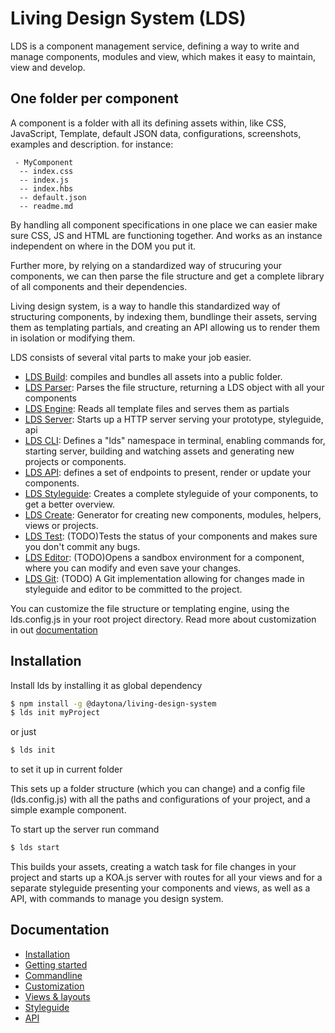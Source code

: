 # Living Design System (LDS)

LDS is a component management service, defining a way to write and manage components, modules and view, which makes it easy to maintain, view and develop.

## One folder per component
A component is a folder with all its defining assets within, like CSS, JavaScript, Template, default JSON data, configurations, screenshots, examples and description.
for instance:
```
 - MyComponent
  -- index.css
  -- index.js
  -- index.hbs
  -- default.json
  -- readme.md
```
By handling all component specifications in one place we can easier make sure CSS, JS and HTML are functioning together. And works as an instance independent on where in the DOM you put it.

Further more, by relying on a standardized way of strucuring your components, we can then parse the file structure and get a complete library of all components and their dependencies.

Living design system, is a way to handle this standardized way of structuring components, by indexing them, bundlinge their assets, serving them as templating partials, and creating an API allowing us to render them in isolation or modifying them.

LDS consists of several vital parts to make your job easier.
 - [LDS Build](https://www.npmjs.com/package/@daytona/lds-build): compiles and bundles all assets into a public folder.
 - [LDS Parser](https://www.npmjs.com/package/@daytona/lds-parser): Parses the file structure, returning a LDS object with all your components
 - [LDS Engine](https://www.npmjs.com/package/@daytona/lds-engine): Reads all template files and serves them as partials
 - [LDS Server](https://www.npmjs.com/package/@daytona/lds-server): Starts up a HTTP server serving your prototype, styleguide, api
 - [LDS CLI](https://www.npmjs.com/package/@daytona/lds-cli): Defines a "lds" namespace in terminal, enabling commands for, starting server, building and watching assets and generating new projects or components.
 - [LDS API](https://www.npmjs.com/package/@daytona/lds-api): defines a set of endpoints to present, render or update your components.
 - [LDS Styleguide](https://www.npmjs.com/package/@daytona/lds-styleguide): Creates a complete styleguide of your components, to get a better overview.
 - [LDS Create](https://www.npmjs.com/package/@daytona/lds-create): Generator for creating new components, modules, helpers, views or projects.
 - [LDS Test](https://www.npmjs.com/package/@daytona/lds-test): (TODO)Tests the status of your components and makes sure you don't commit any bugs.
 - [LDS Editor](https://www.npmjs.com/package/@daytona/lds-editor): (TODO)Opens a sandbox environment for a component, where you can modify and even save your changes.
 - [LDS Git](https://www.npmjs.com/package/@daytona/lds-git): (TODO) A Git implementation allowing for changes made in styleguide and editor to be committed to the project.

You can customize the file structure or templating engine, using the lds.config.js in your root project directory. Read more about customization in out [documentation](docs/customization.md)

## Installation

Install lds by installing it as global dependency

```bash
$ npm install -g @daytona/living-design-system
$ lds init myProject
```
or just
```bash
$ lds init
```
to set it up in current folder

This sets up a folder structure (which you can change) and a config file (lds.config.js) with all the paths and configurations of your project, and a simple example component.

To start up the server run command
```bash
$ lds start
```
This builds your assets, creating a watch task for file changes in your project and starts up a KOA.js server with routes for all your views and for a separate styleguide presenting your components and views, as well as a API, with commands to manage you design system.

## Documentation
* [Installation](documentation/installation.md)
* [Getting started](documentation/getting-started.md)
* [Commandline](documentation/cli.md)
* [Customization](documentation/customization.md)
* [Views & layouts](documentation/views-layouts.md)
* [Styleguide](documentation/styleguide.md)
* [API](documentation/api.md)
